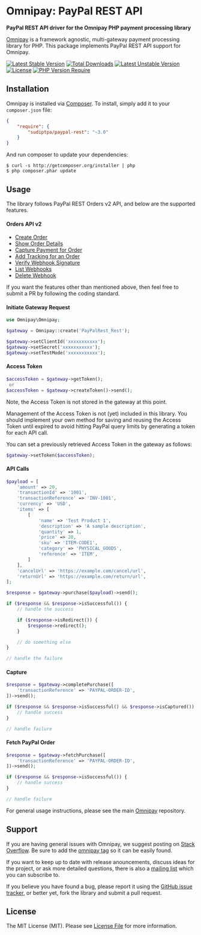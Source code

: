 # Omnipay: PayPal REST API

**PayPal REST API driver for the Omnipay PHP payment processing library**

[Omnipay](https://github.com/thephpleague/omnipay) is a framework agnostic, multi-gateway payment
processing library for PHP. This package implements PayPal REST API support for Omnipay.

[![Latest Stable Version](http://poser.pugx.org/sudiptpa/paypal-rest/v)](https://packagist.org/packages/sudiptpa/paypal-rest) [![Total Downloads](http://poser.pugx.org/sudiptpa/paypal-rest/downloads)](https://packagist.org/packages/sudiptpa/paypal-rest) [![Latest Unstable Version](http://poser.pugx.org/sudiptpa/paypal-rest/v/unstable)](https://packagist.org/packages/sudiptpa/paypal-rest) [![License](http://poser.pugx.org/sudiptpa/paypal-rest/license)](https://packagist.org/packages/sudiptpa/paypal-rest) [![PHP Version Require](http://poser.pugx.org/sudiptpa/paypal-rest/require/php)](https://packagist.org/packages/sudiptpa/paypal-rest)

## Installation

Omnipay is installed via [Composer](http://getcomposer.org/). To install, simply add it
to your `composer.json` file:

```json
{
    "require": {
        "sudiptpa/paypal-rest": "~3.0"
    }
}
```

And run composer to update your dependencies:

    $ curl -s http://getcomposer.org/installer | php
    $ php composer.phar update

## Usage

The library follows PayPal REST Orders v2 API, and below are the supported features.

 #### Orders API v2

- [Create Order](https://developer.paypal.com/docs/api/orders/v2/#orders_create)
- [Show Order Details](https://developer.paypal.com/docs/api/orders/v2/#orders_get)
- [Capture Payment for Order](https://developer.paypal.com/docs/api/orders/v2/#orders_capture)
- [Add Tracking for an Order](https://developer.paypal.com/docs/api/orders/v2/#orders_track_create)
- [Verify Webhook Signature](https://developer.paypal.com/docs/api/webhooks/v1/#verify-webhook-signature_post)
- [List Webhooks](https://developer.paypal.com/docs/api/webhooks/v1/#webhooks_list)
- [Delete Webhook](https://developer.paypal.com/docs/api/webhooks/v1/#webhooks_delete)

If you want the features other than mentioned above, then feel free to submit a PR by following the coding standard.

#### Initiate Gateway Request

```php
use Omnipay\Omnipay;

$gateway = Omnipay::create('PayPalRest_Rest');

$gateway->setClientId('xxxxxxxxxxx');
$gateway->setSecret('xxxxxxxxxxx');
$gateway->setTestMode('xxxxxxxxxxx');
```

#### Access Token

```php
$accessToken = $gateway->getToken();
 or
$accessToken = $gateway->createToken()->send();
```

Note, the Access Token is not stored in the gateway at this point.

Management of the Access Token is not (yet) included in this library.
You should implement your own method for saving and reusing the Access Token until expired to avoid hitting PayPal query limits by generating a token for each API call.

You can set a previously retrieved Access Token in the gateway as follows:

```php
$gateway->setToken($accessToken);
```

#### API Calls

```php
$payload = [
    'amount' => 20,
    'transactionId' => '1001',
    'transactionReference' => 'INV-1001',
    'currency' => 'USD',
    'items' => [
        [
            'name' => 'Test Product 1',
            'description' => 'A sample description',
            'quantity' => 1,
            'price' => 20,
            'sku' => 'ITEM-CODE1',
            'category' => 'PHYSICAL_GOODS',
            'reference' => 'ITEM',
        ]
    ],
    'cancelUrl' => 'https://example.com/cancel/url',
    'returnUrl' => 'https://example.com/return/url',
];

$response = $gateway->purchase($payload)->send();

if ($response && $response->isSuccessful()) {
    // handle the success

    if ($response->isRedirect()) {
        $response->redirect();
    }

    // do something else
}

// handle the failure
```

#### Capture

```php
$response = $gateway->completePurchase([
    'transactionReference' => 'PAYPAL-ORDER-ID',
])->send();

if ($response && $response->isSuccessful() && $response->isCaptured()) {
    // handle success
}

// handle failure
```

#### Fetch PayPal Order

```php
$response = $gateway->fetchPurchase([
    'transactionReference' => 'PAYPAL-ORDER-ID',
])->send();

if ($response && $response->isSuccessful()) {
    // handle success
}

// handle failure
```

For general usage instructions, please see the main [Omnipay](https://github.com/thephpleague/omnipay)
repository.

## Support

If you are having general issues with Omnipay, we suggest posting on
[Stack Overflow](http://stackoverflow.com/). Be sure to add the
[omnipay tag](http://stackoverflow.com/questions/tagged/omnipay) so it can be easily found.

If you want to keep up to date with release anouncements, discuss ideas for the project,
or ask more detailed questions, there is also a [mailing list](https://groups.google.com/forum/#!forum/omnipay) which
you can subscribe to.

If you believe you have found a bug, please report it using the [GitHub issue tracker](https://github.com/sudiptpa/paypal-rest/issues),
or better yet, fork the library and submit a pull request.

## License

The MIT License (MIT). Please see [License File](LICENSE) for more information.
